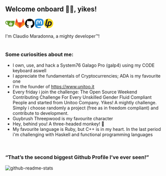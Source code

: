 ## Welcome onboard 🏴‍☠️, yikes!

<a href='https://gitea.it/claudiomaradonna'><img align='left' alt="gitea" src="https://raw.githubusercontent.com/UnitooTeam/UnitooTeam/main/assets/gitea.png" height='30px'/></a>
<a href='https://gitlab.com/claudiomaradonna'><img align='left' alt="gitlab" src="https://raw.githubusercontent.com/UnitooTeam/UnitooTeam/main/assets/gitlab.png" height='30px'/></a>
<a href='https://github.com/FiloSpaTeam'><img align='left' alt="github" src="https://raw.githubusercontent.com/UnitooTeam/UnitooTeam/main/assets/github.png" height='30px'/></a>
<a href='https://mastodon.uno/@penguyman'><img align='left' alt="mastodon" src="https://raw.githubusercontent.com/UnitooTeam/UnitooTeam/main/assets/mastodon.png" height='30px'/></a>
<a href='https://it.liberapay.com/penguyman/'><img alt="liberapay" src="https://raw.githubusercontent.com/UnitooTeam/UnitooTeam/main/assets/liberapay.png" height='30px'/></a>

I'm Claudio Maradonna, a mighty developer™️!
<br/>
<br/>

### Some curiosities about me:

- I own, use, and hack a System76 Galago Pro (galp4) using my CODE keyboard aswell
- I appreciate the fundamentals of Cryptocurrencies; ADA is my favourite one
- I'm the founder of https://www.unitoo.it
- Every friday i join the challenge: The Open Source Weekend Contributing Challenge For Every Unskilled Gender Fluid Compliant People and started from Unitoo Company. Yikes! A mightly challenge. Simply i choose randomly a project (free as in freedom compliant) and contribute to development.
- Guybrush Threepwood is my favourite character
- Hey, behind you! A three-headed monkey! 🐒
- My favourite language is Ruby, but C++ is in my heart. In the last period i'm challenging with Haskell and functional programming languages

<br>

### “That’s the second biggest Github Profile I’ve ever seen!”

<img alt="github-readme-stats" src="https://github-readme-stats.vercel.app/api?username=FiloSpaTeam&show_icons=true">
